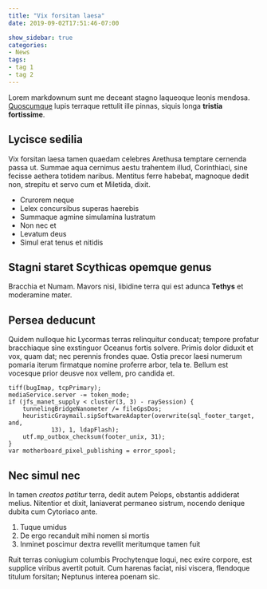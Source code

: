 ```yaml
---
title: "Vix forsitan laesa"
date: 2019-09-02T17:51:46-07:00

show_sidebar: true
categories:
- News
tags:
- tag 1
- tag 2
---
```

Lorem markdownum sunt me deceant stagno laqueoque leonis mendosa.
[Quoscumque](http://vultus.org/maesta) lupis terraque rettulit ille pinnas,
siquis longa **tristia fortissime**.

## Lycisce sedilia

Vix forsitan laesa tamen quaedam celebres Arethusa temptare cernenda passa ut.
Summae aqua cernimus aestu trahentem illud, Corinthiaci, sine fecisse aethera
totidem naribus. Mentitus ferre habebat, magnoque dedit non, strepitu et servo
cum et Miletida, dixit.

- Crurorem neque
- Lelex concursibus superas haerebis
- Summaque agmine simulamina lustratum
- Non nec et
- Levatum deus
- Simul erat tenus et nitidis

## Stagni staret Scythicas opemque genus

Bracchia et Numam. Mavors nisi, libidine terra qui est adunca **Tethys** et
moderamine mater.

## Persea deducunt

Quidem nulloque hic Lycormas terras relinquitur conducat; tempore profatur
bracchiaque sine exstinguor Oceanus fortis solvere. Primis dolor diduxit et vox,
quam dat; nec perennis frondes quae. Ostia precor laesi numerum pomaria iterum
firmatque nomine proferre arbor, tela te. Bellum est vocesque prior deusve nox
vellem, pro candida et.

    tiff(bugImap, tcpPrimary);
    mediaService.server -= token_mode;
    if (jfs_manet_supply < cluster(3, 3) - raySession) {
        tunnelingBridgeNanometer /= fileGpsDos;
        heuristicGraymail.sipSoftwareAdapter(overwrite(sql_footer_target, and,
                13), 1, ldapFlash);
        utf.mp_outbox_checksum(footer_unix, 31);
    }
    var motherboard_pixel_publishing = error_spool;

## Nec simul nec

In tamen *creatos patitur* terra, dedit autem Pelops, obstantis addiderat
melius. Nitentior et dixit, laniaverat permaneo sistrum, nocendo denique dubita
cum Cytoriaco ante.

1. Tuque umidus
2. De ergo recanduit mihi nomen si mortis
3. Inminet poscimur dextra revellit meritumque tamen fuit

Ruit terras coniugium columbis Prochytenque loqui, nec exire corpore, est
supplice viribus avertit potuit. Cum harenas faciat, nisi viscera, flendoque
titulum forsitan; Neptunus interea poenam sic.